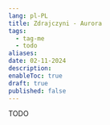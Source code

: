 ```yaml
---
lang: pl-PL
title: Zdrajczyni - Aurora
tags:
  - tag-me
  - todo
aliases: 
date: 02-11-2024
description: 
enableToc: true
draft: true
published: false
---
```


TODO